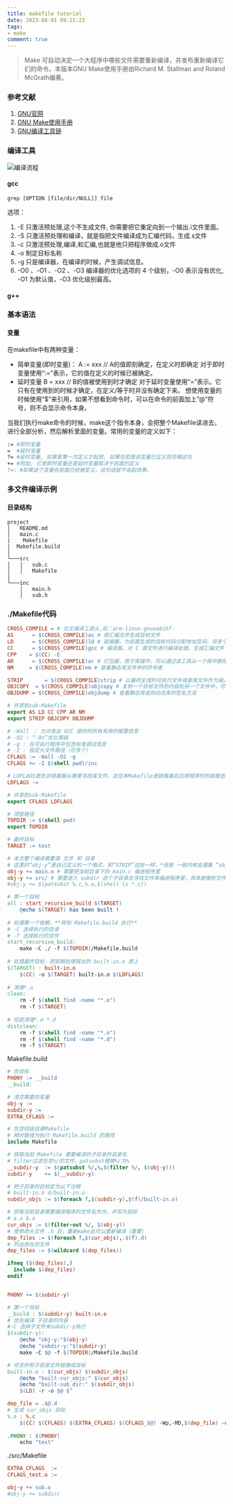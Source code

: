 ```yaml
---
title: makefile tutorial
date: 2023-06-01 09:21:23
tags:
- make
comment: true
---
```

> Make 可自动决定一个大程序中哪些文件需要重新编译，并发布重新编译它们的命令。本版本GNU Make使用手册由Richard M. Stallman and Roland McGrath编著。
### 参考文献
1. [GNU官网](https://gcc.gnu.org/)
2. [GNU Make使用手册](https://blog.51cto.com/u_14592069/5712502)
3. [GNU编译工具链](https://zhuanlan.zhihu.com/p/351841622)
### 编译工具
![编译流程](https://pic3.zhimg.com/80/v2-f92135d4a22a339cbe8984a2dc529ae6_720w.webp)
#### gcc
```
grep [OPTION [file/dir/NULL]] file
```
选项：
1. -E 只激活预处理,这个不生成文件, 你需要把它重定向到一个输出.i文件里面。
2. -S 只激活预处理和编译，就是指把文件编译成为汇编代码，生成.s文件
3. -c 只激活预处理,编译,和汇编,也就是他只把程序做成.o文件
4. -o 制定目标名称
5. -g 只是编译器，在编译的时候，产生调试信息。 
6. -O0 、-O1 、-O2 、-O3 编译器的优化选项的 4 个级别，-O0 表示没有优化, -O1 为默认值，-O3 优化级别最高。
#### g++
### 基本语法
#### 变量
在makefile中有两种变量：
- 简单变量(即时变量)：
A := xxx // A的值即刻确定，在定义时即确定
对于即时变量使用“:=”表示，它的值在定义的时候已被确定。
- 延时变量
B = xxx // B的值被使用到时才确定
对于延时变量使用“=”表示。它只有在使用到的时候才确定，在定义/等于时并没有确定下来。
想使用变量的时候使用“$”来引用，如果不想看到命令时，可以在命令的前面加上”@”符号，则不会显示命令本身。

当我们执行make命令的时候，make这个指令本身，会把整个Makefile读进去，进行全部分析，然后解析里面的变量。常用的变量的定义如下：
```Makefile
:= #即时变量
=  #延时变量
?= #延时变量, 如果是第一次定义才起效, 如果在前面该变量已定义则忽略这句
+= #附加, 它是即时变量还是延时变量取决于前面的定义
?=: #如果这个变量在前面已经被定义，这句话就不会起效果。
```
### 多文件编译示例
#### 目录结构
```
project
│   README.md
│   main.c
|    Makefile
|  Makefile.build
│
└───src
│   │   sub.c
│   │   Makefile
| 
└───inc
    │   main.h
    │   sub.h
```
### ./Makefile代码
```makefile
CROSS_COMPILE = # 交叉编译工具头,如：arm-linux-gnueabihf-
AS      = $(CROSS_COMPILE)as # 把汇编文件生成目标文件
LD      = $(CROSS_COMPILE)ld # 链接器，为前面生成的目标代码分配地址空间，将多个目标文件链接成一个库或者一个可执行文件
CC      = $(CROSS_COMPILE)gcc # 编译器，对 C 源文件进行编译处理，生成汇编文件
CPP    = $(CC) -E
AR      = $(CROSS_COMPILE)ar # 打包器，用于库操作，可以通过该工具从一个库中删除或则增加目标代码模块
NM     = $(CROSS_COMPILE)nm # 查看静态库文件中的符号表

STRIP       = $(CROSS_COMPILE)strip # 以最终生成的可执行文件或者库文件作为输入，然后消除掉其中的源码
OBJCOPY  = $(CROSS_COMPILE)objcopy # 复制一个目标文件的内容到另一个文件中，可用于不同源文件之间的格式转换
OBJDUMP = $(CROSS_COMPILE)objdump # 查看静态库或则动态库的签名方法

# 共享到sub-Makefile
export AS LD CC CPP AR NM
export STRIP OBJCOPY OBJDUMP

# -Wall ： 允许发出 GCC 提供的所有有用的报警信息
# -O2 : “-On”优化等级
# -g : 在可执行程序中包含标准调试信息
# -I : 指定头文件路径（可多个）
CFLAGS := -Wall -O2 -g 
CFLAGS += -I $(shell pwd)/inc

# LDFLAGS是告诉链接器从哪里寻找库文件，这在本Makefile是链接最后应用程序时的链接选项。
LDFLAGS := 

# 共享到sub-Makefile
export CFLAGS LDFLAGS

# 顶层路径
TOPDIR := $(shell pwd)
export TOPDIR

# 最终目标
TARGET := test

# 本次整个编译需要源 文件 和 目录
# 这里的“obj-y”是自己定义的一个格式，和“STRIP”这些一样，*但是 一般内核会搜集 ”obj-”的变量*
obj-y += main.o # 需要把当前目录下的 main.c 编进程序里
obj-y += src/ # 需要进入 subdir 这个子目录去寻找文件来编进程序里，具体是哪些文件，由 subdir 目录下的 Makefile 决定。
#obj-y += $(patsubst %.c,%.o,$(shell ls *.c))

# 第一个目标
all : start_recursive_build $(TARGET) 
	@echo $(TARGET) has been built !
	
# 处理第一个依赖，**转到 Makefile.build 执行**
# -C 选择执行的目录
# -f 选择执行的文件
start_recursive_build:
	make -C ./ -f $(TOPDIR)/Makefile.build
	
# 处理最终目标，把前期处理得出的 built-in.o 用上
$(TARGET) : built-in.o
	$(CC) -o $(TARGET) built-in.o $(LDFLAGS)
	
# 清理*.o
clean:
	rm -f $(shell find -name "*.o")
	rm -f $(TARGET)
	
# 彻底清理*.o *.d
distclean:
	rm -f $(shell find -name "*.o")
	rm -f $(shell find -name "*.d")
	rm -f $(TARGET)
```
Makefile.build
```Makefile
# 伪目标
PHONY := __build
__build:

# 清空需要的变量
obj-y :=
subdir-y :=
EXTRA_CFLAGS :=

# 包含同级目录Makefile
# 相对路径为执行 Makefile.build 的路径
include Makefile

# 获取当前 Makefile 需要编译的子目录的目录名
# filter过滤包含%/的文件，patsubst替换%/为%
__subdir-y	:= $(patsubst %/,%,$(filter %/, $(obj-y)))
subdir-y	+= $(__subdir-y)

# 把子目录的目标定为以下注释
# built-in.o d/built-in.o
subdir_objs := $(foreach f,$(subdir-y),$(f)/built-in.o)

# 获取当前目录需要编进程序的文件名作为，并写为目标
# a.o b.o
cur_objs := $(filter-out %/, $(obj-y))
# 使修改头文件 .h 后，重新make后可以重新编译（重要）
dep_files := $(foreach f,$(cur_objs),.$(f).d)
# 列出存在的文件
dep_files := $(wildcard $(dep_files))

ifneq ($(dep_files),)
  include $(dep_files)
endif


PHONY += $(subdir-y)

# 第一个目标
__build : $(subdir-y) built-in.o
# 优先编译 子目录的内容
#-C 选择子文件夹subdir-y执行
$(subdir-y):
	@echo "obj-y:"$(obj-y)
	@echo "subdir-y:"$(subdir-y)
	make -C $@ -f $(TOPDIR)/Makefile.build

# 将文件和子目录文件链接成目标
built-in.o : $(cur_objs) $(subdir_objs)
	@echo "built-cur_objs:" $(cur_objs)
	@echo "built-sub_dir:" $(subdir_objs)
	$(LD) -r -o $@ $^

dep_file = .$@.d
# 生成 cur_objs 目标
%.o : %.c
	$(CC) $(CFLAGS) $(EXTRA_CFLAGS) $(CFLAGS_$@) -Wp,-MD,$(dep_file) -c -o $@ $<
	
.PHONY : $(PHONY)
	echo "test"
```
./src/Makefile
```makefile
EXTRA_CFLAGS  := 
CFLAGS_test.o := 

obj-y += sub.o
#obj-y += subdir/
```